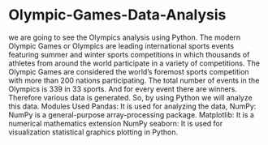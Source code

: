 # Olympic-Games-Data-Analysis


we are going to see the Olympics analysis using Python. The modern Olympic Games or Olympics are leading international sports events featuring summer and winter sports competitions in which thousands of athletes from around the world participate in a variety of competitions. The Olympic Games are considered the world’s foremost sports competition with more than 200 nations participating.  The total number of events in the Olympics is 339 in 33 sports. And for every event there are winners. Therefore various data is generated. So, by using Python we will analyze this data. 
Modules Used Pandas: It is used for analyzing the data, 
NumPy: NumPy is a general-purpose array-processing package. 
Matplotlib: It is a numerical mathematics extension NumPy 
seaborn: It is used for visualization statistical graphics plotting in Python.

